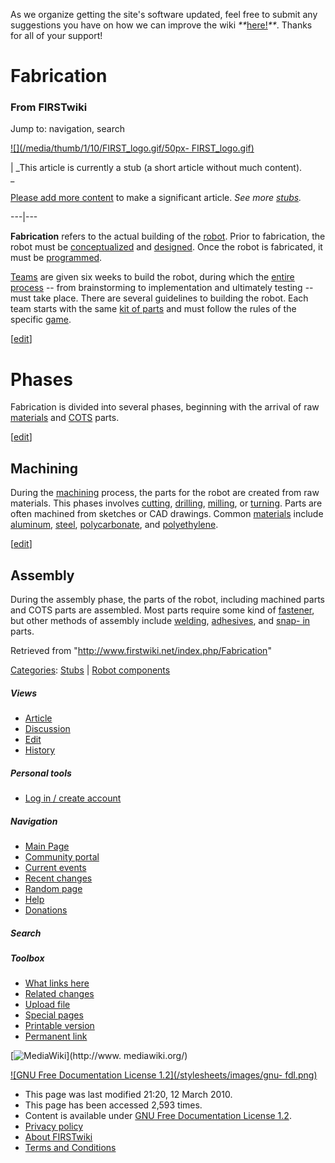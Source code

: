 As we organize getting the site's software updated, feel free to submit any
suggestions you have on how we can improve the wiki
_**_[here!](/index.php/User:Hallry/Suggestions "User:Hallry/Suggestions"
)_**_. Thanks for all of your support!

# Fabrication

### From FIRSTwiki

Jump to: navigation, search

[![](/media/thumb/1/10/FIRST_logo.gif/50px-
FIRST_logo.gif)](/index.php/Image:FIRST_logo.gif "" )

|  _This article is currently a stub (a short article without much content).  
_

[Please add more
content](http://www.firstwiki.net/index.php?title=Fabrication&action=edit
"http://www.firstwiki.net/index.php?title=Fabrication&action=edit" ) to make a
significant article. _See more [stubs](/index.php/Special:Shortpages
"Special:Shortpages" )._  
  
---|---  
  
  
**Fabrication** refers to the actual building of the [robot](/index.php/Robot "Robot" ). Prior to fabrication, the robot must be [conceptualized](/index.php?title=Analyzing_the_game&action=edit "Analyzing the game" ) and [designed](/index.php?title=Designing_the_robot&action=edit "Designing the robot" ). Once the robot is fabricated, it must be [programmed](/index.php/Programming "Programming" ). 

[Teams](/index.php/FIRST_Robotics_Team "FIRST Robotics Team" ) are given six
weeks to build the robot, during which the [entire
process](/index.php?title=Entire_process&action=edit "Entire process" ) \--
from brainstorming to implementation and ultimately testing -- must take
place. There are several guidelines to building the robot. Each team starts
with the same [kit of parts](/index.php/Kit_of_parts "Kit of parts" ) and must
follow the rules of the specific [game](/index.php/FRC_Games "FRC Games" ).

[[edit](/index.php?title=Fabrication&action=edit&section=1 "Edit section:
Phases" )]

# Phases

Fabrication is divided into several phases, beginning with the arrival of raw
[materials](/index.php?title=Materials&action=edit "Materials" ) and
[COTS](/index.php?title=COTS&action=edit "COTS" ) parts.

[[edit](/index.php?title=Fabrication&action=edit&section=2 "Edit section:
Machining" )]

## Machining

During the [machining](/index.php?title=Machining&action=edit "Machining" )
process, the parts for the robot are created from raw materials. This phases
involves [cutting](/index.php?title=Cutting&action=edit "Cutting" ),
[drilling](/index.php?title=Drilling&action=edit "Drilling" ),
[milling](/index.php/Mill "Mill" ), or [turning](/index.php/Lathe "Lathe" ).
Parts are often machined from sketches or CAD drawings. Common
[materials](/index.php?title=Materials&action=edit "Materials" ) include
[aluminum](/index.php/Aluminum "Aluminum" ), [steel](/index.php/Steel "Steel"
), [polycarbonate](/index.php/Polycarbonate "Polycarbonate" ), and
[polyethylene](/index.php?title=Polyethylene&action=edit "Polyethylene" ).

[[edit](/index.php?title=Fabrication&action=edit&section=3 "Edit section:
Assembly" )]

## Assembly

During the assembly phase, the parts of the robot, including machined parts
and COTS parts are assembled. Most parts require some kind of
[fastener](/index.php?title=Fasteners&action=edit "Fasteners" ), but other
methods of assembly include [welding](/index.php/Welding "Welding" ),
[adhesives](/index.php?title=Adhesives&action=edit "Adhesives" ), and [snap-
in](/index.php?title=Snap-in&action=edit "Snap-in" ) parts.

Retrieved from "<http://www.firstwiki.net/index.php/Fabrication>"

[Categories](/index.php?title=Special:Categories&article=Fabrication
"Special:Categories" ): [Stubs](/index.php/Category:Stubs "Category:Stubs" ) |
[Robot components](/index.php/Category:Robot_components "Category:Robot
components" )

##### Views

  * [Article](/index.php/Fabrication)
  * [Discussion](/index.php/Talk:Fabrication)
  * [Edit](/index.php?title=Fabrication&action=edit)
  * [History](/index.php?title=Fabrication&action=history)

##### Personal tools

  * [Log in / create account](/index.php?title=Special:Userlogin&returnto=Fabrication)

[](/index.php/Main_Page "Main Page" )

##### Navigation

  * [Main Page](/index.php/Main_Page)
  * [Community portal](/index.php/FIRSTwiki:Community_portal)
  * [Current events](/index.php/Current_events)
  * [Recent changes](/index.php/Special:Recentchanges)
  * [Random page](/index.php/Special:Random)
  * [Help](/index.php/FIRSTwiki:Help)
  * [Donations](/index.php/FIRSTwiki:Site_support)

##### Search



##### Toolbox

  * [What links here](/index.php/Special:Whatlinkshere/Fabrication)
  * [Related changes](/index.php/Special:Recentchangeslinked/Fabrication)
  * [Upload file](/index.php/Special:Upload)
  * [Special pages](/index.php/Special:Specialpages)
  * [Printable version](/index.php?title=Fabrication&printable=yes)
  * [Permanent link](/index.php?title=Fabrication&oldid=75460)

[![MediaWiki](/skins/common/images/poweredby_mediawiki_88x31.png)](http://www.
mediawiki.org/)

[![GNU Free Documentation License 1.2](/stylesheets/images/gnu-
fdl.png)](http://www.gnu.org/copyleft/fdl.html)

  * This page was last modified 21:20, 12 March 2010.
  * This page has been accessed 2,593 times.
  * Content is available under [GNU Free Documentation License 1.2](http://www.gnu.org/copyleft/fdl.html "http://www.gnu.org/copyleft/fdl.html" ).
  * [Privacy policy](/index.php/FIRSTwiki:Privacy_policy "FIRSTwiki:Privacy policy" )
  * [About FIRSTwiki](/index.php/FIRSTwiki:About "FIRSTwiki:About" )
  * [Terms and Conditions](/index.php/FIRSTwiki:Terms_and_conditions "FIRSTwiki:Terms and conditions" )

